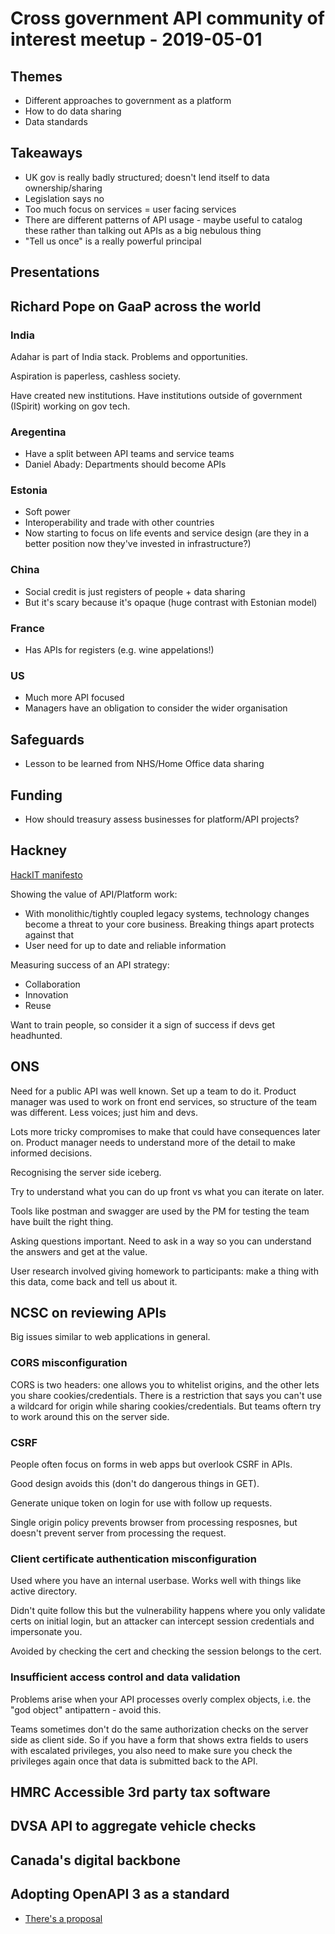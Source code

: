 # Cross government API community of interest meetup - 2019-05-01

## Themes
- Different approaches to government as a platform
- How to do data sharing
- Data standards

## Takeaways
- UK gov is really badly structured; doesn't lend itself to data ownership/sharing
- Legislation says no
- Too much focus on services = user facing services
- There are different patterns of API usage - maybe useful to catalog these rather than talking out APIs as a big nebulous thing
- "Tell us once" is a really powerful principal

## Presentations

## Richard Pope on GaaP across the world
### India
Adahar is part of India stack. Problems and opportunities.

Aspiration is paperless, cashless society.

Have created new institutions. Have institutions outside of government (ISpirit) working on gov tech.

### Aregentina
- Have a split between API teams and service teams
- Daniel Abady: Departments should become APIs
### Estonia
- Soft power
- Interoperability and trade with other countries
- Now starting to focus on life events and service design (are they in a better position now they've invested in infrastructure?)

### China
- Social credit is just registers of people + data sharing
- But it's scary because it's opaque (huge contrast with Estonian model)

### France
- Has APIs for registers (e.g. wine appelations!)

### US
- Much more API focused
- Managers have an obligation to consider the wider organisation

## Safeguards
- Lesson to be learned from NHS/Home Office data sharing

## Funding
- How should treasury assess businesses for platform/API projects?

## Hackney
[HackIT manifesto](https://hackit.org.uk/how-we-work/hackit-manifesto)

Showing the value of API/Platform work:
- With monolithic/tightly coupled legacy systems, technology changes become a threat to your core business. Breaking things apart protects against that
- User need for up to date and reliable information

Measuring success of an API strategy:
- Collaboration
- Innovation
- Reuse

Want to train people, so consider it a sign of success if devs get headhunted.

## ONS
Need for a public API was well known. Set up a team to do it. Product manager was used to work on front end services, so structure of the team was different. Less voices; just him and devs.

Lots more tricky compromises to make that could have consequences later on. Product manager needs to understand more of the detail to make informed decisions.

Recognising the server side iceberg.

Try to understand what you can do up front vs what you can iterate on later.

Tools like postman and swagger are used by the PM for testing the team have built the right thing.

Asking questions important. Need to ask in a way so you can understand the answers and get at the value.

User research involved giving homework to participants: make a thing with this data, come back and tell us about it.

## NCSC on reviewing APIs
Big issues similar to web applications in general.

### CORS misconfiguration

CORS is two headers: one allows you to whitelist origins, and the other lets you share cookies/credentials. There is a restriction that says you can't use a wildcard for origin while sharing cookies/credentials. But teams oftern try to work around this on the server side.

### CSRF

People often focus on forms in web apps but overlook CSRF in APIs.

Good design avoids this (don't do dangerous things in GET).

Generate unique token on login for use with follow up requests.

Single origin policy prevents browser from processing resposnes, but doesn't prevent server from processing the request.

### Client certificate authentication misconfiguration
Used where you have an internal userbase. Works well with things like active directory.

Didn't quite follow this but the vulnerability happens where you only validate certs on initial login, but an attacker can intercept session credentials and impersonate you.

Avoided by checking the cert and checking the session belongs to the cert.

### Insufficient access control and data validation
Problems arise when your API processes overly complex objects, i.e. the "god object" antipattern - avoid this.

Teams sometimes don't do the same authorization checks on the server side as client side. So if you have a form that shows extra fields to users with escalated privileges, you also need to make sure you check the privileges again once that data is submitted back to the API.

## HMRC Accessible 3rd party tax software

## DVSA API to aggregate vehicle checks

## Canada's digital backbone

## Adopting OpenAPI 3 as a standard
- [There's a proposal](https://github.com/alphagov/open-standards/issues/31#issuecomment-481684323)

